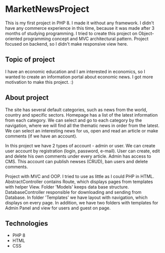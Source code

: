 # MarketNewsProject

This is my first project in PHP 8. I made it without any framework. I didn't have any commerce experience in this time, because it was made after 3 months of studying programming. 
I tried to create this project on Object-oriented programming concept and MVC architectural pattern. Project focused on backend, so I didn't make responsive view here. 

## Topic of project
I have an economic education and I am interested in economics, so I wanted to create an information portal about economic news. I got more motivation to make this project. :)

## About project
The site has several default categories, such as news from the world, country and specific sectors. Homepage has a list of the latest information from each category. 
We can select and go to each category by the navigation, where we will find all the thematic news in order from the latest. We can select an interesting news for us, open and read an article or make comments (if we have an account). 

In this project we have 2 types of account - admin or user. We can create user account by registration (login, password, e-mail). User can create, edit and delete his own comments under every article.
Admin has access to CMS. This account can publish newses (CRUD), ban users and delete comments.


Project with MVC and OOP. I tried to use as little as I could PHP in HTML. AbstractController contains Route, which displays pages from templates with helper View. Folder 'Models' keeps data base structure. DatabaseController responsible for downloading and sending from Database. In folder 'Templates' we have layout with navigation, which displays on every page. In addition, we have two folders with templates for Admin Panel and view for users and guest on page.


## Technologies
* PHP 8
* HTML
* CSS
